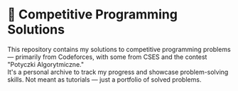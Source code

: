 # 🧠 Competitive Programming Solutions  
This repository contains my solutions to competitive programming problems — primarily from Codeforces, with some from CSES and the contest "Potyczki Algorytmiczne."  
It's a personal archive to track my progress and showcase problem-solving skills. Not meant as tutorials — just a portfolio of solved problems.